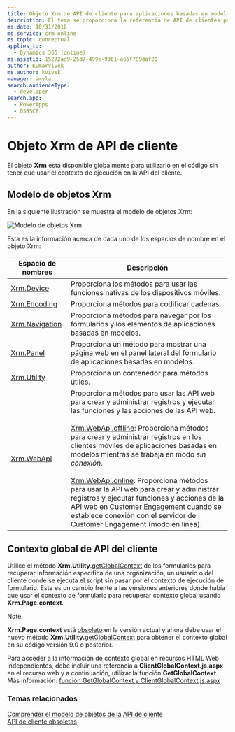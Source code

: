 ```yaml
---
title: Objeto Xrm de API de cliente para aplicaciones basadas en modelos | MicrosoftDocs
description: El tema se proporciona la referencia de API de clientes para aplicaciones basadas en modelos.
ms.date: 10/31/2018
ms.service: crm-online
ms.topic: conceptual
applies_to:
  - Dynamics 365 (online)
ms.assetid: 15272ad9-25d7-499e-9361-a65f789daf20
author: KumarVivek
ms.author: kvivek
manager: amyla
search.audienceType:
  - developer
search.app:
  - PowerApps
  - D365CE
---
```


# <a name="client-api-xrm-object"></a>Objeto Xrm de API de cliente



El objeto **Xrm** está disponible globalmente para utilizarlo en el código sin tener que usar el contexto de ejecución en la API del cliente.

## <a name="xrm-object-model"></a>Modelo de objetos Xrm 

En la siguiente ilustración se muestra el modelo de objetos Xrm:

![Modelo de objetos Xrm](../media/ClientAPI-XrmModel.png)

Esta es la información acerca de cada uno de los espacios de nombre en el objeto Xrm:

|Espacio de nombres  |Descripción  |
---------|---------------
|[Xrm.Device](reference/xrm-device.md)|Proporciona los métodos para usar las funciones nativas de los dispositivos móviles.|
|[Xrm.Encoding](reference/xrm-encoding.md)|Proporciona métodos para codificar cadenas.|
|[Xrm.Navigation](reference/xrm-navigation.md)|Proporciona métodos para navegar por los formularios y los elementos de aplicaciones basadas en modelos.|
|[Xrm.Panel](reference/xrm-panel.md)|Proporciona un método para mostrar una página web en el panel lateral del formulario de aplicaciones basadas en modelos.|
|[Xrm.Utility](reference/xrm-utility.md)|Proporciona un contenedor para métodos útiles.|
|[Xrm.WebApi](reference/xrm-webapi.md)|Proporciona métodos para usar las API web para crear y administrar registros y ejecutar las funciones y las acciones de las API web.<br/><br/>[Xrm.WebApi.offline](reference/xrm-webapi/offline.md): Proporciona métodos para crear y administrar registros en los clientes móviles de aplicaciones basadas en modelos mientras se trabaja en modo *sin conexión*.<br/><br/>[Xrm.WebApi.online](reference/xrm-webapi/online.md): Proporciona métodos para usar la API web para crear y administrar registros y ejecutar funciones y acciones de la API web en Customer Engagement cuando se establece conexión con el servidor de Customer Engagement (modo en línea).|

## <a name="client-api-global-context"></a>Contexto global de API del cliente

Utilice el método **Xrm.Utility**.[getGlobalContext](reference/xrm-utility/getGlobalContext.md) de los formularios para recuperar información específica de una organización, un usuario o del cliente donde se ejecuta el script sin pasar por el contexto de ejecución de formulario. Este es un cambio frente a las versiones anteriores donde había que usar el contexto de formulario para recuperar contexto global usando **Xrm.Page.context**.

> [!NOTE]
> **Xrm.Page.context** está [obsoleto](/dynamics365/get-started/whats-new/customer-engagement/important-changes-coming#some-client-apis-are-deprecated) en la versión actual y ahora debe usar el nuevo método **Xrm.Utility.**[getGlobalContext](reference/xrm-utility/getGlobalContext.md) para obtener el contexto global en su código versión 9.0 o posterior. 

Para acceder a la información de contexto global en recursos HTML Web independientes, debe incluir una referencia a **ClientGlobalContext.js.aspx** en el recurso web y a continuación, utilizar la función **GetGlobalContext**. Más información: [función GetGlobalContext y ClientGlobalContext.js.aspx](reference/GetGlobalContext-ClientGlobalContext.js.aspx.md)

### <a name="related-topics"></a>Temas relacionados

[Comprender el modelo de objetos de la API de cliente](understand-clientapi-object-model.md)<br/>
[API de cliente obsoletas](/dynamics365/get-started/whats-new/customer-engagement/important-changes-coming#some-client-apis-are-deprecated)
